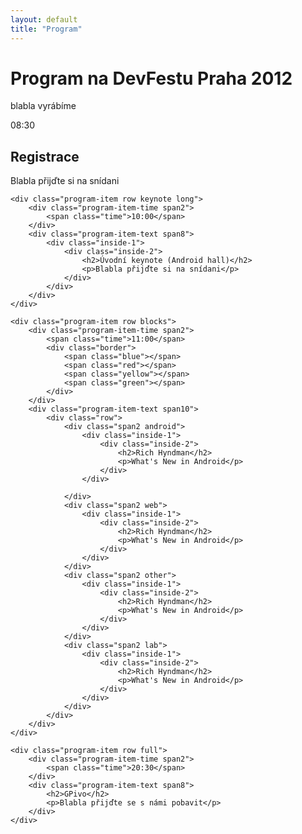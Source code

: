 ```yaml
---
layout: default
title: "Program"
---
```



Program na DevFestu Praha 2012
==============================

blabla vyrábíme

<section id="program">
	<div class="program-item row full">
		<div class="program-item-time span2">
			<span class="time">08:30</span>
		</div>
		<div class="program-item-text span8">
			<h2>Registrace</h2>
			<p>Blabla přijďte si na snídani</p>
		</div>
	</div>

	<div class="program-item row keynote long">
		<div class="program-item-time span2">
			<span class="time">10:00</span>
		</div>
		<div class="program-item-text span8">
			<div class="inside-1">
				<div class="inside-2">
					<h2>Úvodní keynote (Android hall)</h2>
					<p>Blabla přijďte si na snídani</p>
				</div>
			</div>			
		</div>
	</div>

	<div class="program-item row blocks">
		<div class="program-item-time span2">
			<span class="time">11:00</span>
			<div class="border">
				<span class="blue"></span>
				<span class="red"></span>
				<span class="yellow"></span>
				<span class="green"></span>
			</div>
		</div>
		<div class="program-item-text span10">
			<div class="row">
				<div class="span2 android">
					<div class="inside-1">
						<div class="inside-2">
							<h2>Rich Hyndman</h2>
							<p>What's New in Android</p>
						</div>
					</div>
					
				</div>
				<div class="span2 web">
					<div class="inside-1">
						<div class="inside-2">
							<h2>Rich Hyndman</h2>
							<p>What's New in Android</p>
						</div>
					</div>
				</div>
				<div class="span2 other">
					<div class="inside-1">
						<div class="inside-2">
							<h2>Rich Hyndman</h2>
							<p>What's New in Android</p>
						</div>
					</div>
				</div>
				<div class="span2 lab">
					<div class="inside-1">
						<div class="inside-2">
							<h2>Rich Hyndman</h2>
							<p>What's New in Android</p>
						</div>
					</div>
				</div>
			</div>
		</div>
	</div>

	<div class="program-item row full">
		<div class="program-item-time span2">
			<span class="time">20:30</span>
		</div>
		<div class="program-item-text span8">
			<h2>GPivo</h2>
			<p>Blabla přijďte se s námi pobavit</p>
		</div>
	</div>

</section>
